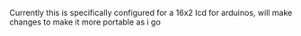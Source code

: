 Currently this is specifically configured for a 16x2 lcd for arduinos, will make changes to make it more portable as i go